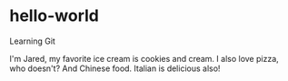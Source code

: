 # hello-world
Learning Git

I'm Jared, my favorite ice cream is cookies and cream.
I also love pizza, who doesn't?
And Chinese food.
Italian is delicious also!
